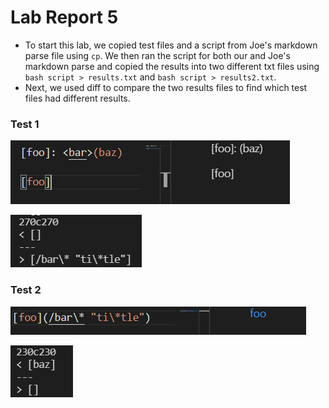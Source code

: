 # Lab Report 5

* To start this lab, we copied test files and a script from Joe's markdown parse file using `cp`. We then ran the script for both our and Joe's markdown parse and copied the results into two different txt files using `bash script > results.txt` and `bash script > results2.txt`.
* Next, we used diff to compare the two results files to find which test files had different results. 

### Test 1

![Image](lab5p1.png)


![Image](l5test1.png)


### Test 2

![Image](lab5p2.png)


![Image](l5test2.png)

